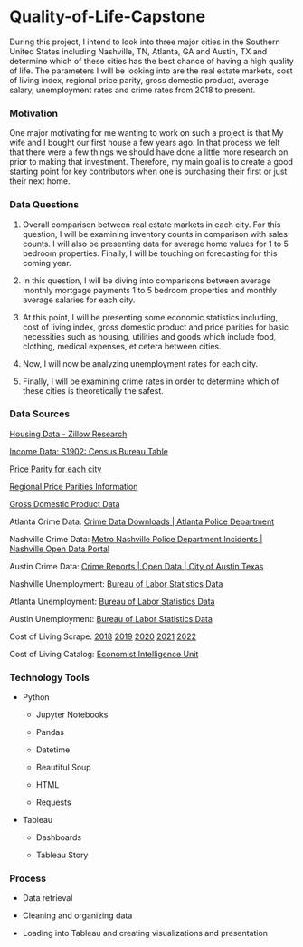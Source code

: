 # Quality-of-Life-Capstone

During this project, I intend to look into three major cities in the Southern United States including Nashville, TN, Atlanta, GA and Austin, TX and determine which of these cities has the best chance of having a high quality of life. The parameters I will be looking into are the real estate markets, cost of living index, regional price parity, gross domestic product, average salary, unemployment rates and crime rates from 2018 to present.


### Motivation

One major motivating for me wanting to work on such a project is that My wife and I bought our first house a few years ago. In that process we felt that there were a few things we should have done a little more research on prior to making that investment. Therefore, my main goal is to create a good starting point for key contributors when one is purchasing their first or just their next home.


### Data Questions

1. Overall comparison between real estate markets in each city. For this question, I will be examining inventory counts in comparison with sales counts. I will also be presenting data for average home values for 1 to 5 bedroom properties. Finally, I will be touching on forecasting for this coming year.

2. In this question, I will be diving into comparisons between average monthly mortgage payments 1 to 5 bedroom properties and monthly average salaries for each city.

3. At this point, I will be presenting some economic statistics including, cost of living index, gross domestic product and price parities for basic necessities such as housing, utilities and goods which include food, clothing, medical expenses, et cetera between cities.

4. Now, I will now be analyzing unemployment rates for each city.

5. Finally, I will be examining crime rates in order to determine which of these cities is theoretically the safest.


### Data Sources

[Housing Data - Zillow Research](https://www.zillow.com/research/data/)

[Income Data: S1902: Census Bureau Table](https://data.census.gov/table)

[Price Parity for each city](https://apps.bea.gov/iTable/?reqid=70&step=1&acrdn=8#eyJhcHBpZCI6NzAsInN0ZXBzIjpbMSwyNCwyOSwyNSwzMSwyNiwyNywzMF0sImRhdGEiOltbIlRhYmxlSWQiLCIxMDQiXSxbIkNsYXNzaWZpY2F0aW9uIiwiTm9uLUluZHVzdHJ5Il0sWyJNYWpvcl9BcmVhIiwiNSJdLFsiU3RhdGUiLFsiNSJdXSxbIkFyZWEiLFsiMTIwNjAiLCIxMjQyMCIsIjM0OTgwIl1dLFsiU3RhdGlzdGljIixbIjIiLCIzIiwiNCJdXSxbIlVuaXRfb2ZfbWVhc3VyZSIsIkxldmVscyJdLFsiWWVhciIsWyIyMDIwIiwiMjAxOSIsIjIwMTgiLCIyMDE3Il1dLFsiWWVhckJlZ2luIiwiLTEiXSxbIlllYXJfRW5kIiwiLTEiXV19)

[Regional Price Parities Information](https://www.bea.gov/system/files/papers/WP2014-8.pdf)

[Gross Domestic Product Data](https://www.bea.gov/data/gdp/gdp-county-metro-and-other-areas)

Atlanta Crime Data: [Crime Data Downloads | Atlanta Police Department](https://www.atlantapd.org/i-want-to/crime-data-downloads)

Nashville Crime Data: [Metro Nashville Police Department Incidents | Nashville Open Data Portal](https://data.nashville.gov/Police/Metro-Nashville-Police-Department-Incidents/2u6v-ujjs)

Austin Crime Data: [Crime Reports | Open Data | City of Austin Texas](https://data.austintexas.gov/Public-Safety/Crime-Reports/fdj4-gpfu)

Nashville Unemployment: [Bureau of Labor Statistics Data](https://data.bls.gov/cgi-bin/surveymost)

Atlanta Unemployment: [Bureau of Labor Statistics Data](https://data.bls.gov/cgi-bin/surveymost)

Austin Unemployment: [Bureau of Labor Statistics Data](https://data.bls.gov/cgi-bin/surveymost)

Cost of Living Scrape: [2018](https://www.numbeo.com/cost-of-living/region_rankings.jsp?title=2018&region=021)
                       [2019](https://www.numbeo.com/cost-of-living/region_rankings.jsp?title=2019&region=021)
                       [2020](https://www.numbeo.com/cost-of-living/region_rankings.jsp?title=2020&region=021)
                       [2021](https://www.numbeo.com/cost-of-living/region_rankings.jsp?title=2021&region=021)
                       [2022](https://www.numbeo.com/cost-of-living/region_rankings.jsp?title=2022&region=021)

Cost of Living Catalog: [Economist Intelligence Unit](https://worldwidecostofliving.com/asp/wcol_HelpIndexCalc.asp)

### Technology Tools

- Python

   - Jupyter Notebooks

   - Pandas

   - Datetime

   - Beautiful Soup

   - HTML

   - Requests

- Tableau

   - Dashboards

   - Tableau Story

### Process

- Data retrieval

- Cleaning and organizing data

- Loading into Tableau and creating visualizations and presentation
